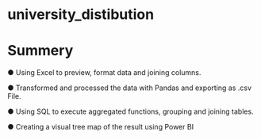 # university_distibution

# Summery

●	Using Excel to preview, format data and joining columns.

●	Transformed and processed the data with Pandas and exporting as .csv File.

●	Using SQL to execute aggregated functions, grouping and joining tables. 

●	Creating a visual tree map of the result using Power BI
